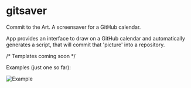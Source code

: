 # gitsaver
Commit to the Art. A screensaver for a GitHub calendar.

App provides an interface to draw on a GitHub calendar and automatically generates a script, that will commit that 'picture' into a repository.

/* Templates coming soon */

Examples (just one so far): 

![Example](https://i.ibb.co/hyTvdy7/Webp-net-resizeimage-11.jpg)